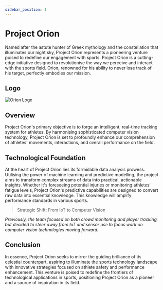 ```yaml
---
sidebar_position: 1
---
```


# Project Orion
Named after the astute hunter of Greek mythology and the constellation that illuminates our night sky, Project Orion represents a pioneering venture poised to redefine our engagement with sports. Project Orion is a cutting-edge initiative designed to revolutionise the way we perceive and interact with the sports field. Orion, renowned for his ability to never lose track of his target, perfectly embodies our mission.


## Logo

![Orion Logo](img\Orion_logo.jpg)

## Overview
Project Orion's primary objective is to forge an intelligent, real-time tracking system for athletes.
By harmonising sophisticated computer vision technology, Project Orion is set to profoundly enhance our comprehension of athletes' movements, interactions, and overall performance on the field.

## Technological Foundation
At the heart of Project Orion lies its formidable data analysis prowess. Utilising the power of machine learning and predictive modelling, the project aims to transform complex streams of data into practical, actionable insights. Whether it's foreseeing potential injuries or monitoring athletes' fatigue levels,
Project Orion's predictive capabilities are designed to convert raw data into essential knowledge.
This knowledge will amplify performance standards in various sports.

>Strategic Shift: From IoT to Computer Vision

*Previously, the team focused on both crowd monitoring and player tracking, but decided to steer away from IoT and sensor use to focus work on computer vision technologies moving forward.*

## Conclusion
In essence, Project Orion seeks to mirror the guiding brilliance of its celestial counterpart, aspiring to illuminate the sports technology landscape with innovative strategies focused on athlete safety and performance enhancement. This venture is poised to redefine the frontiers of technological applications in sports, positioning Project Orion as a pioneer and a source of inspiration in its field.
